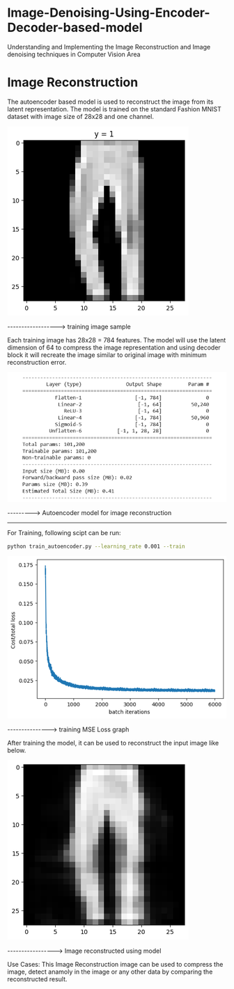 # Image-Denoising-Using-Encoder-Decoder-based-model
Understanding and Implementing the Image Reconstruction and Image denoising techniques in Computer Vision Area


# Image Reconstruction

The autoencoder based model is used to reconstruct the image from its latent representation. The model is trained on the standard Fashion MNIST dataset with image size of 28x28 and one channel.

![](https://github.com/joshir199/Image-Denoising-Using-Encoder-Decoder-based-model/blob/main/images/real_image.png)

------------------>  training image sample


Each training image has 28x28 = 784 features. The model will use the latent dimension of 64 to compress the image representation and using decoder block it will recreate the image similar to original image with minimum reconstruction error.

![](https://github.com/joshir199/Image-Denoising-Using-Encoder-Decoder-based-model/blob/main/output/autoencoder_model_summary.png)

---------> Autoencoder model for image reconstruction


------------------------------
For Training, following scipt can be run:
```bash
python train_autoencoder.py --learning_rate 0.001 --train
```

![](https://github.com/joshir199/Image-Denoising-Using-Encoder-Decoder-based-model/blob/main/output/autoencoder_loss.png)

---------------> training MSE Loss graph 

After training the model, it can be used to reconstruct the input image like below. 

![](https://github.com/joshir199/Image-Denoising-Using-Encoder-Decoder-based-model/blob/main/output/autoencoder_predicted_image.png)

-----------------> Image reconstructed using model


Use Cases:  This Image Reconstruction image can be used to compress the image, detect anamoly in the image or any other data by comparing the reconstructed result.

